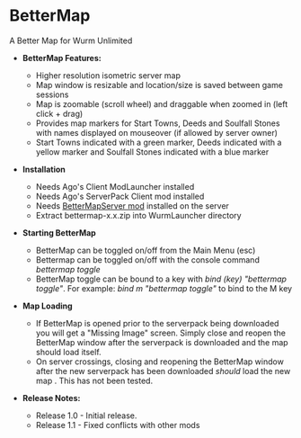 # BetterMap
A Better Map for Wurm Unlimited

- **BetterMap Features:**
  - Higher resolution isometric server map
  - Map window is resizable and location/size is saved between game sessions
  - Map is zoomable (scroll wheel) and draggable when zoomed in (left click + drag)
  - Provides map markers for Start Towns, Deeds and Soulfall Stones with names displayed on mouseover (if allowed by server owner)
  - Start Towns indicated with a green marker, Deeds indicated with a yellow marker and Soulfall Stones indicated with a blue marker
 
 - **Installation**
   - Needs Ago's Client ModLauncher installed
   - Needs Ago's ServerPack Client mod installed
   - Needs [BetterMapServer mod](https://github.com/Gwiz65/BetterMapServer/releases/latest) installed on the server
   - Extract bettermap-x.x.zip into WurmLauncher directory

- **Starting BetterMap**
  - BetterMap can be toggled on/off from the Main Menu (esc)
  - Bettermap can be toggled  on/off with the console command _bettermap toggle_
  - BetterMap toggle can be bound to a key with _bind (key) "bettermap toggle"_. For example: _bind m "bettermap toggle"_ to bind to the M key
  
- **Map Loading**
  - If BetterMap is opened prior to the serverpack being downloaded you will get a "Missing Image" screen. Simply close and reopen the BetterMap window after the serverpack is downloaded and the map should load itself.
  - On server crossings, closing and reopening the BetterMap window after the new serverpack has been downloaded *should* load the new map . This has not been tested.
 
- **Release Notes:**
  - Release 1.0 - Initial release.
  - Release 1.1 - Fixed conflicts with other mods
